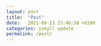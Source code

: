 ```yaml
---
layout: post
title:  "Post"
date:   2021-09-13 23:46:58 +0200
categories: jekyll update
permalink: /post/
---
```



